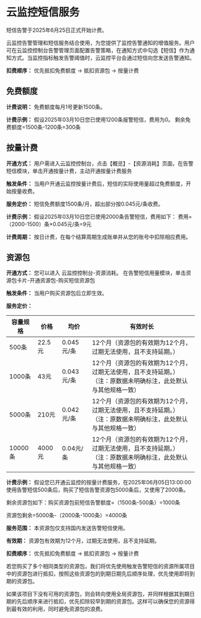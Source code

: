# 云监控短信服务
短信告警于2025年6月25日正式开始计费。

云监控告警管理和短信服务结合使用，为您提供了监控告警通知的增值服务。用户可在云监控控制台告警管理页面配置告警策略，在通知方式中勾选【短信】作为通知方式。当监控指标触发告警阈值时，云监控平台会通过短信向您发送告警通知。

**扣费顺序：**
优先抵扣免费额度 → 抵扣资源包 → 按量计费

## 免费额度
**计费说明：** 免费额度每月1号更新1500条。

**计费示例：**
假设2025年03月10日您已使用1200条报警短信，费用为0。
剩余免费额度=1500条-1200条=300条

## 按量计费
**开通方式：** 用户需进入云监控控制台，点击【概览】-【资源消耗】页面，在告警短信模块，单击开通按量计费，主动开通按量计费服务

**触发条件：** 当用户开通云监控按量计费后，短信的实际使用量超过免费额度，开始按量收费。

**服务定价：** 短信免费额度1500条/月，超出部分按0.045元/条收费。

**计费示例：**
假设2025年03月10日您已使用2000条告警短信，费用如下：
费用=（2000-1500）条×0.045元/条=9元

**计费周期：** 按日计费，在每个结算周期生成账单并从您的账号中扣除相应费用。

## 资源包
**开通方式：**
您可以进入 云监控控制台-资源消耗。
在告警短信用量模块，单击资源包卡片-开通资源包-购买短信资源包

**触发条件：** 当用户购买资源包后立即生效。

**服务定价：**

| 容量规格 | 价格   | 均价       | 有效时长                                                                 |
|----------|--------|------------|--------------------------------------------------------------------------|
| 500条    | 22.5元 | 0.045元/条 | 12个月（资源包的有效期为12个月，过期无法使用，且不支持延期。）           |
| 1000条   | 43元   | 0.043元/条 | 12个月（资源包的有效期为12个月，过期无法使用，且不支持延期。）<br>（注：原数据未明确标注，此处默认与其他规格一致） |
| 5000条   | 210元  | 0.042元/条 | 12个月（资源包的有效期为12个月，过期无法使用，且不支持延期。）<br>（注：原数据未明确标注，此处默认与其他规格一致） |
| 10000条  | 4000元 | 0.04元/条  | 12个月（资源包的有效期为12个月，过期无法使用，且不支持延期。）<br>（注：原数据未明确标注，此处默认与其他规格一致） |

**计费示例：**
假设您已开通云监控的按量计费服务，在2025年06月05日13:00:00使用告警短信500条后，购买了短信告警资源包5000条后，又使用了2000条。

剩余资源包如下：购买资源包前短信告警额度=（1500条-500条）=1000条

资源包剩余=5000条-（2000条-1000条）=4000条

**服务范围：** 
本资源包仅支持国内发送告警短信使用。

**有效期：** 
资源包有效期为12个月，过期无法使用，且不支持延期。

**扣费顺序：**
优先抵扣免费额度 → 抵扣资源包 → 按量计费

若您购买了多个相同类型的资源包，我们将优先使用触发告警短信的资源所属项目中的资源包进行抵扣，按照这些资源包的到期日期先后顺序处理，优先使用即将到期的资源包。

如果该项目下没有可用的资源包，则会转向使用全局资源包，并同样根据其到期日期的先后顺序来进行抵扣，优先扣除较早到期的资源包。这样可以确保您的资源得到最有效的利用，同时避免资源包的浪费。
